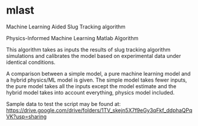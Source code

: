 # mlast
Machine Learning Aided Slug Tracking algorithm

Physics-Informed Machine Learning Matlab Algorithm

This algorithm takes as inputs the results of slug tracking algorithm simulations and calibrates the model based on experimental data under identical conditions.

A comparison between a simple model, a pure machine learning model and a hybrid physics/ML model is given. The simple model takes fewer inputs, the pure model takes all the inputs except the model estimate and the hybrid model takes into account everything, physics model included.

Sample data to test the script may be found at:
https://drive.google.com/drive/folders/1TV_skejn5X7f9eGy3qFkf_ddphaQPqVK?usp=sharing
